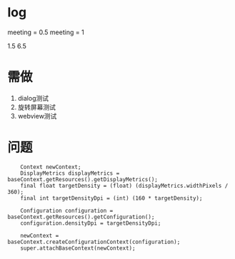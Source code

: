 # log
meeting = 0.5
meeting = 1

1.5 6.5

# 需做
1. dialog测试
2. 旋转屏幕测试
3. webview测试

# 问题
        Context newContext;
        DisplayMetrics displayMetrics = baseContext.getResources().getDisplayMetrics();
        final float targetDensity = (float) (displayMetrics.widthPixels / 360);
        final int targetDensityDpi = (int) (160 * targetDensity);

        Configuration configuration = baseContext.getResources().getConfiguration();
        configuration.densityDpi = targetDensityDpi;

        newContext = baseContext.createConfigurationContext(configuration);
        super.attachBaseContext(newContext);
